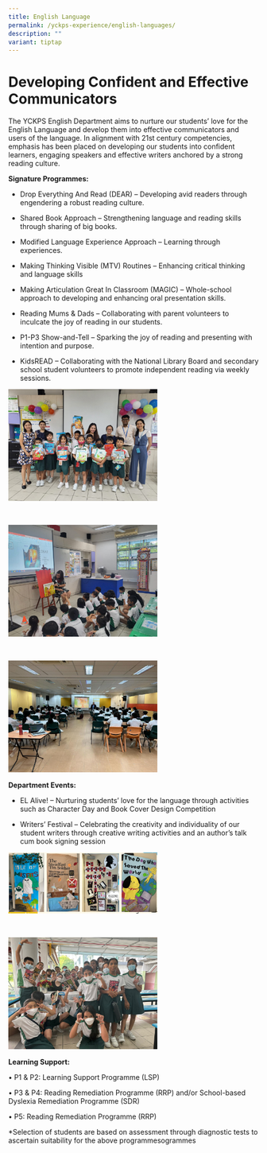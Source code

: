 ```yaml
---
title: English Language
permalink: /yckps-experience/english-languages/
description: ""
variant: tiptap
---
```

<h1>Developing Confident and Effective Communicators</h1>
<p>The YCKPS English Department aims to nurture our students’ love for the
English Language and develop them into effective communicators and users
of the language. In alignment with 21st century competencies, emphasis
has been placed on developing our students into confident learners, engaging
speakers and effective writers anchored by a strong reading culture.</p>
<p><strong>Signature Programmes:</strong>
</p>
<ul data-tight="true" class="tight">
<li>
<p>Drop Everything And Read (DEAR) – Developing avid readers through engendering
a robust reading culture.</p>
</li>
<li>
<p>Shared Book Approach – Strengthening language and reading skills through
sharing of big books.</p>
</li>
<li>
<p>Modified Language Experience Approach – Learning through experiences.</p>
</li>
<li>
<p>Making Thinking Visible (MTV) Routines – Enhancing critical thinking and
language skills</p>
</li>
<li>
<p>Making Articulation Great In Classroom (MAGIC) – Whole-school approach
to developing and enhancing oral presentation skills.</p>
</li>
<li>
<p>Reading Mums &amp; Dads – Collaborating with parent volunteers to inculcate
the joy of reading in our students.</p>
</li>
<li>
<p>P1-P3 Show-and-Tell – Sparking the joy of reading and presenting with
intention and purpose.</p>
</li>
<li>
<p>KidsREAD – Collaborating with the National Library Board and secondary
school student volunteers to promote independent reading via weekly sessions.</p>
</li>
</ul>
<div class="isomer-image-wrapper">
<img style="width:300px;height:auto;" height="auto" width="100%" src="/images/2023/English/kidsread%20-%20n%20ng.jpeg">
</div>
<p>
<br>
</p>
<div class="isomer-image-wrapper">
<img style="width:300px;height:auto;" height="auto" width="100%" src="/images/2023/English/reading%20mums%20&amp;%20dads%20-%20n%20ng.jpeg">
</div>
<p>
<br>
</p>
<div class="isomer-image-wrapper">
<img style="width:300px;height:auto;" height="auto" width="100%" src="/images/2023/English/p6%20oral%20conversation%20workshop%20-%20n%20ng.jpeg">
</div>
<p><strong>Department Events:</strong>
</p>
<ul data-tight="true" class="tight">
<li>
<p>EL Alive! – Nurturing students’ love for the language through activities
such as Character Day and Book Cover Design Competition</p>
</li>
<li>
<p>Writers’ Festival – Celebrating the creativity and individuality of our
student writers through creative writing activities and an author’s talk
cum book signing session</p>
</li>
</ul>
<div class="isomer-image-wrapper">
<img style="width:300px;height:auto;" height="auto" width="100%" src="/images/2023/English/book%20cover%20design%20competition%20-%20n%20ng.PNG">
</div>
<p>
<br>
</p>
<div class="isomer-image-wrapper">
<img style="width:300px;height:auto;" height="auto" width="100%" src="/images/2023/English/authors'%20talk%20&amp;%20book%20signing%20session%20-%20n%20ng.jpeg">
</div>
<p><strong>Learning Support:</strong>
</p>
<p>• P1 &amp; P2: Learning Support Programme (LSP)</p>
<p>• P3 &amp; P4: Reading Remediation Programme (RRP) and/or School-based
Dyslexia Remediation Programme (SDR)</p>
<p>• P5: Reading Remediation Programme (RRP)</p>
<p>*Selection of students are based on assessment through diagnostic tests
to ascertain suitability for the above programmesogrammes</p>